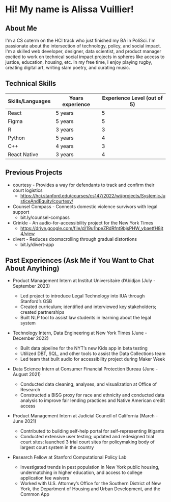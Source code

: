 # Hi! My name is Alissa Vuillier!

## About Me
I'm a CS coterm on the HCI track who just finished my BA in PoliSci.
I'm passionate about the intersection of technology, policy, and social impact. 
I'm a skilled web developer, designer, data scientist, and product manager excited to work on technical social impact projects in spheres like access to justice, education, housing, etc. 
In my free time, I enjoy playing rugby, creating digital art, writing slam poetry, and curating music.

## Technical Skills
| Skills/Languages   | Years experience | Experience Level (out of 5) |
| ---------- | ----------- | --------------|
| React  | 5 years | 5 |  
| Figma | 5 years | 5 |
| R | 3 years | 3 |
| Python | 5 years | 4 |
| C++ | 4 years | 3 |
| React Native | 3 years | 4 |

## Previous Projects
- courtesy - Provides a way for defendants to track and confirm their court logistics
  - https://hci.stanford.edu/courses/cs147/2022/wi/projects/SystemicJusticeAndEquity/courtesy/
- Counsel Compass - Connects domestic violence survivors with legal support
  - bit.ly/counsel-compass
- Crinkle - An audio-for-accessibility project for the New York Times
  - https://drive.google.com/file/d/19u1hpeZRdRfnt9bjsPHW_ybaetfH8jt4/view
- divert - Reduces doomscrolling through gradual distortions
  - bit.ly/divert-app

## Past Experiences (Ask Me if You Want to Chat About Anything)
- Product Management Intern at Institut Universitaire d’Abidjan (July - September 2023)
  - Led project to introduce Legal Technology into IUA through Stanford’s GSB
  - Created curriculum; identified and interviewed key stakeholders; created partnerships
  - Built NLP tool to assist law students in learning about the legal system
  
- Technology Intern, Data Engineering at New York Times (June - December 2022)
  - Built data pipeline for the NYT’s new Kids app in beta testing
  - Utilized DBT, SQL, and other tools to assist the Data Collections team
  - Led team that built audio for accessibility project during Maker Week
 
- Data Science Intern at Consumer Financial Protection Bureau (June - August 2021)
  - Conducted data cleaning, analyses, and visualization at Office of Research
  - Constructed a BISG proxy for race and ethnicity and conducted data analysis to improve fair lending practices and Native American credit access
 
- Product Management Intern at Judicial Council of California (March - June 2021)
  - Contributed to building self-help portal for self-representing litigants
  - Conducted extensive user testing; updated and redesigned trial court sites; launched 3 trial court sites for policymaking body of largest court system in the country

- Research Fellow at Stanford Computational Policy Lab
  - Investigated trends in pest population in New York public housing, undermatching in higher education, and access to college application fee waivers
  - Worked with U.S. Attorney’s Office for the Southern District of New York, the Department of Housing and Urban Development, and the Common App
